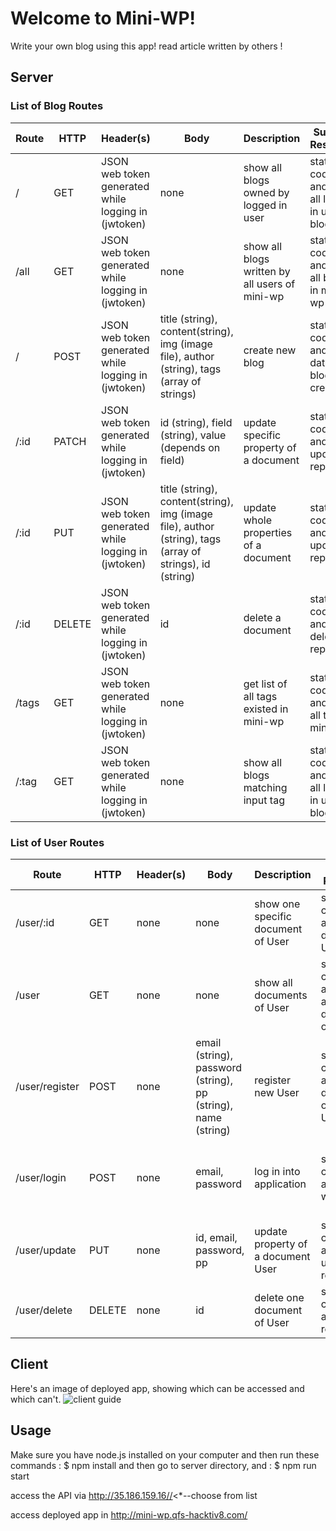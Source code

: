 # Welcome to Mini-WP!
Write your own blog using this app! read article written by others !

## Server
### List of Blog Routes
Route | HTTP | Header(s) | Body | Description | Success Response | Failed Response
--- | --- | --- | --- | --- | --- | --- 
 / | GET | JSON web token generated while logging in (jwtoken) | none | show all blogs owned by logged in user | status code 200 and list of all logged in user's blogs | status code 401, or 500 and error message
  /all | GET | JSON web token generated while logging in (jwtoken) | none | show all blogs written by all users of mini-wp | status code 200 and list of all blogs in mini-wp | status code 401, or 500 and error message
 / | POST | JSON web token generated while logging in (jwtoken) | title (string), content(string), img (image file), author (string), tags (array of strings) | create new blog | status code 201 and JSON data of blog created | status code 400, 401, or 500 and error message
 /:id | PATCH | JSON web token generated while logging in (jwtoken) | id (string), field (string), value (depends on field) | update specific property of a document | status code 201 and update report | status code 400, 401, or 500 and error message
 /:id | PUT | JSON web token generated while logging in (jwtoken) | title (string), content(string), img (image file), author (string), tags (array of strings), id (string) | update whole properties of a document | status code 201 and update report | status code 400, 401, or 500 and error message
 /:id | DELETE | JSON web token generated while logging in (jwtoken) | id | delete a document | status code 200 and delete report | status code 401, or 500 and error message
 /tags | GET | JSON web token generated while logging in (jwtoken) | none | get list of all tags existed in mini-wp | status code 200 and list of all tags in mini-wp | status code 401, or 500 and error message
 /:tag | GET | JSON web token generated while logging in (jwtoken) | none | show all blogs matching input tag | status code 200 and list of all logged in user's blogs | status code 401, or 500 and error message
 
 ### List of User Routes
 
 Route | HTTP | Header(s) | Body | Description | Success Response | Failed Response
--- | --- | --- | --- | --- | --- | --- 
 /user/:id | GET | none | none | show one specific document of User | status code 200 and one data of User | status code 500 and error message
 /user | GET | none | none | show all documents of User | status code 200 and list of all documents of User | status code 500 and error message
 /user/register | POST | none | email (string), password (string), pp (string), name (string) | register new User | status code 201 and document of created User | status code 400, or 500 and error message
 /user/login | POST | none | email, password | log in into application | status code 200 and JSON web token | status code 400, or 500 and error message
 /user/update | PUT | none | id, email, password, pp | update property of a document User | status code 200 and update report | status code 500 and error message
 /user/delete | DELETE | none | id | delete one document of User | status code 200 and delete report | status code 500 and error message
 
 ## Client
 Here's an image of deployed app, showing which can be accessed and which can't.
![client guide](https://storage.cloud.google.com/mini-wp.qfs-hacktiv8.com/mini-wp-client-guide-mini.png?_ga=2.183369699.-415458887.1554453586)
 
 ## Usage
Make sure you have node.js installed on your computer and then run these commands :
    $ npm install
and then go to server directory, and :
    $ npm run start
 
access the API via http://35.186.159.16//<*--choose from list 

access deployed app in http://mini-wp.qfs-hacktiv8.com/